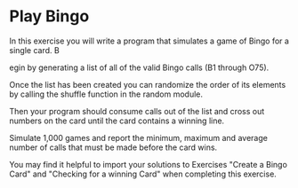 # Play Bingo
In this exercise you will write a program that simulates a game of Bingo for a single card. B

egin by generating a list of all of the valid Bingo calls (B1 through O75).

Once the list has been created you can randomize the order of its elements by calling the shuffle function in the random module.

Then your program should consume calls out of the list and cross out numbers on the card until the card contains a winning line.

Simulate 1,000 games and report the minimum, maximum and average number of calls that must be made before the card wins.

You may find it helpful to import your solutions to Exercises "Create a Bingo Card" and "Checking for a winning Card" when completing this exercise.
